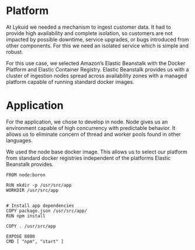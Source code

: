 # Platform

At Lykuid we needed a mechanism to ingest customer data. It had to provide high availability and complete isolation, so customers are not impacted by possible downtime, service upgrades, or bugs introduced from other components. For this we need an isolated service which is simple and robust.

For this use case, we selected Amazon’s Elastic Beanstalk with the Docker Platform and Elastic Container Registry. Elastic Beanstalk provides us with a cluster of ingestion nodes spread across availability zones with a managed platform capable of running standard docker images.




# Application

For the application, we chose to develop in node. Node gives us an environment capable of high concurrency with predictable behavior. It allows us to eliminate concern of thread and worker pools found in other languages.

We used the node base docker image.  This allows us to select our platform from standard docker registries independent of the platforms Elastic Beanstalk provides.

```
FROM node:boron

RUN mkdir -p /usr/src/app
WORKDIR /usr/src/app


# Install app dependencies
COPY package.json /usr/src/app/
RUN npm install

COPY . /usr/src/app

EXPOSE 8080
CMD [ "npm", "start" ]
```
